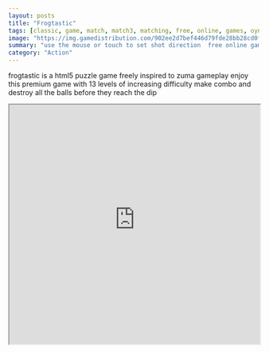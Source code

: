 ```yaml
---
layout: posts
title: "Frogtastic"
tags: [classic, game, match, match3, matching, free, online, games, oyna, game, free, games, play, play, games]
image: "https://img.gamedistribution.com/902ee2d7bef446d79fde28bb28cd0f01.jpg"
summary: "use the mouse or touch to set shot direction  free online games oyna game free games play play games"
category: "Action"
---
```


frogtastic is a html5 puzzle game freely inspired to zuma gameplay enjoy this premium game with 13 levels of increasing difficulty make combo and destroy all the balls before they reach the dip

<iframe width="100%" height="480px;" src="https://html5.gamedistribution.com/902ee2d7bef446d79fde28bb28cd0f01/"></iframe>